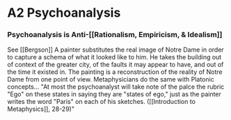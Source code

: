# A2 Psychoanalysis

### Psychoanalysis is Anti-[[Rationalism, Empiricism, & Idealism]]
See [[Bergson]]
A painter substitutes the real image of Notre Dame in order to capture a schema of what it looked like to him. He takes the building out of context of the greater city, of the faults it may appear to have, and out of the time it existed in. The painting is a reconstruction of the reality of Notre Dame from one point of view. Metaphysicians do the same with Platonic concepts... "At most the psychoanalyst will take note of the palce the rubric "Ego" on these states in saying they are "states of ego," just as the painter writes the word "Paris" on each of his sketches. ([[Introduction to Metaphysics]], 28-29)"


